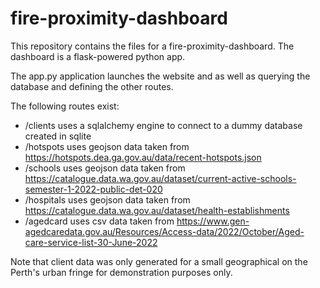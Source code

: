 # fire-proximity-dashboard

This repository contains the files for a fire-proximity-dashboard.
The dashboard is a flask-powered python app.

The app.py application launches the website and as well as querying the database and defining the other routes.

The following routes exist:
* /clients uses a sqlalchemy engine to connect to a dummy database created in sqlite 
* /hotspots uses geojson data taken from https://hotspots.dea.ga.gov.au/data/recent-hotspots.json 
* /schools uses geojson data taken from https://catalogue.data.wa.gov.au/dataset/current-active-schools-semester-1-2022-public-det-020 
* /hospitals uses geojson data taken from https://catalogue.data.wa.gov.au/dataset/health-establishments 
* /agedcard uses csv data taken from https://www.gen-agedcaredata.gov.au/Resources/Access-data/2022/October/Aged-care-service-list-30-June-2022 

Note that client data was only generated for a small geographical on the Perth's urban fringe for demonstration purposes only.
